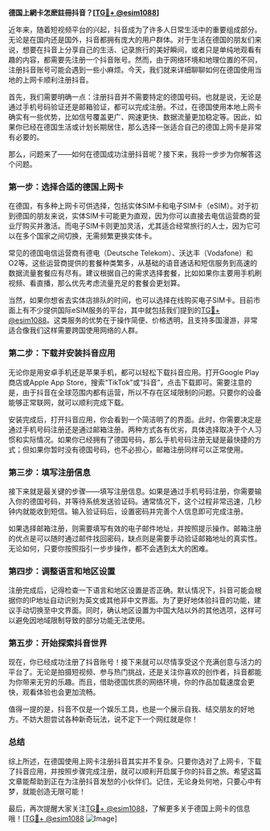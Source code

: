 **德国上網卡怎麽註冊抖音？[[TG💪+ @esim1088](https://t.me/s/esim1088)]**

近年来，随着短视频平台的兴起，抖音成为了许多人日常生活中的重要组成部分。无论是在国内还是国外，抖音都拥有庞大的用户群体。对于生活在德国的朋友们来说，想要在抖音上分享自己的生活、记录旅行的美好瞬间，或者只是单纯地观看有趣的内容，都需要先注册一个抖音账号。然而，由于网络环境和地理位置的不同，注册抖音账号可能会遇到一些小麻烦。今天，我们就来详细聊聊如何在德国使用当地的上网卡顺利注册抖音。

首先，我们需要明确一点：注册抖音并不需要特定的德国号码。也就是说，无论是通过手机号码验证还是邮箱验证，都可以完成注册。不过，在德国使用本地上网卡确实有一些优势，比如信号覆盖更广、网速更快、数据流量更加稳定等。因此，如果你已经在德国生活或计划长期居住，那么选择一张适合自己的德国上网卡是非常有必要的。

那么，问题来了——如何在德国成功注册抖音呢？接下来，我将一步步为你解答这个问题。

### 第一步：选择合适的德国上网卡

在德国，有多种上网卡可供选择，包括实体SIM卡和电子SIM卡（eSIM）。对于初到德国的朋友来说，实体SIM卡可能更为直观，因为你可以直接去电信运营商的营业厅购买并激活。而电子SIM卡则更加灵活，尤其适合经常旅行的人士，因为它可以在多个国家之间切换，无需频繁更换实体卡。

常见的德国电信运营商有德电（Deutsche Telekom）、沃达丰（Vodafone）和O2等。这些运营商提供的套餐种类繁多，从基础的语音通话和短信服务到高速的数据流量套餐应有尽有。建议根据自己的需求选择套餐，比如如果你主要用手机刷视频、看直播，那么优先考虑流量充足的套餐会更划算。

当然，如果你想省去实体店排队的时间，也可以选择在线购买电子SIM卡。目前市面上有不少提供国际eSIM服务的平台，其中就包括我们提到的[TG💪+ @esim1088](https://t.me/s/esim1088)。这类服务的优势在于操作简便、价格透明，且支持多国漫游，非常适合像我们这样需要跨国使用网络的人群。

### 第二步：下载并安装抖音应用

无论你是用安卓手机还是苹果手机，都可以轻松下载抖音应用。打开Google Play商店或Apple App Store，搜索“TikTok”或“抖音”，点击下载即可。需要注意的是，由于抖音在全球范围内都有运营，所以不存在区域限制的问题。只要你的设备能够正常联网，就可以顺利完成下载。

安装完成后，打开抖音应用，你会看到一个简洁明了的界面。此时，你需要决定是通过手机号码注册还是通过邮箱注册。两种方式各有优劣，具体选择取决于个人习惯和实际情况。如果你已经拥有了德国号码，那么手机号码注册无疑是最快捷的方式；但如果你暂时没有德国号码，也不必担心，邮箱注册同样可以正常使用。

### 第三步：填写注册信息

接下来就是最关键的步骤——填写注册信息。如果是通过手机号码注册，你需要输入你的德国号码，并等待系统发送验证码。通常情况下，这个过程非常迅速，几秒钟内就能收到短信。输入验证码后，设置密码并完善个人信息即可完成注册。

如果选择邮箱注册，则需要填写有效的电子邮件地址，并按照提示操作。邮箱注册的优点是可以随时通过邮件找回密码，缺点则是需要手动验证邮箱地址的真实性。无论如何，只要你按照指引一步步操作，都不会遇到太大的困难。

### 第四步：调整语言和地区设置

注册完成后，记得检查一下语言和地区设置是否正确。默认情况下，抖音可能会根据你的IP地址自动识别为英文或其他非中文界面。为了更好地体验抖音的功能，建议手动切换至中文界面。同时，确认地区设置为中国大陆以外的其他选项，这样可以避免因地域限制导致的部分功能无法使用。

### 第五步：开始探索抖音世界

现在，你已经成功注册了抖音账号！接下来就可以尽情享受这个充满创意与活力的平台了。无论是拍摄短视频、参与热门挑战，还是关注你喜欢的创作者，抖音都能为你带来无穷的乐趣。而且，借助德国优质的网络环境，你的作品加载速度会更快，观看体验也会更加流畅。

值得一提的是，抖音不仅是一个娱乐工具，也是一个展示自我、结交朋友的好地方。不妨大胆尝试各种新奇玩法，说不定下一个网红就是你！

### 总结

综上所述，在德国使用上网卡注册抖音其实并不复杂。只要你选对了上网卡，下载了抖音应用，并按照步骤完成注册，就可以顺利开启属于你的抖音之旅。希望这篇文章能帮助到正在为注册抖音发愁的小伙伴们。记住，无论身处何地，只要心中有梦，就能创造无限可能！

最后，再次提醒大家关注[TG💪+ @esim1088](https://t.me/s/esim1088)，了解更多关于德国上网卡的信息哦！[[TG💪+ @esim1088](https://t.me/s/esim1088) ![Image](https://i.postimg.cc/4NQfJmqS/Snipaste-2025-05-13-00-14-12.png)]